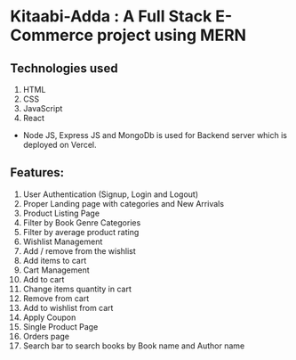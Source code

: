 # Kitaabi-Adda : A Full Stack E-Commerce project using MERN
## Technologies used
1. HTML
2. CSS
3. JavaScript
4. React
* Node JS, Express JS and MongoDb is used for Backend server which is deployed on Vercel.

## Features:
1. User Authentication (Signup, Login and Logout)
2. Proper Landing page with categories and New Arrivals
3. Product Listing Page
4. Filter by Book Genre Categories
5. Filter by average product rating
6. Wishlist Management
7. Add / remove from the wishlist
8. Add items to cart
9. Cart Management
10. Add to cart
11. Change items quantity in cart
12. Remove from cart
13. Add to wishlist from cart
14. Apply Coupon
15. Single Product Page
16. Orders page
17. Search bar to search books by Book name and Author name
